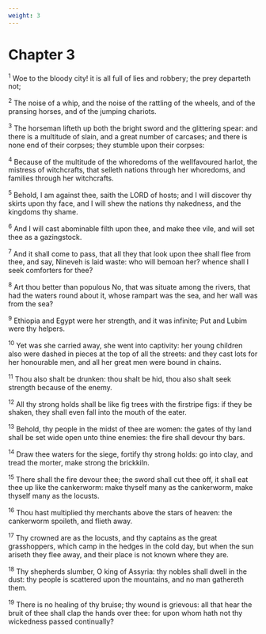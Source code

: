 ```yaml
---
weight: 3
---
```


# Chapter 3

<sup>1</sup> Woe to the bloody city! it is all full of lies and robbery; the prey departeth not; 

<sup>2</sup> The noise of a whip, and the noise of the rattling of the wheels, and of the pransing horses, and of the jumping chariots. 

<sup>3</sup> The horseman lifteth up both the bright sword and the glittering spear: and there is a multitude of slain, and a great number of carcases; and there is none end of their corpses; they stumble upon their corpses: 

<sup>4</sup> Because of the multitude of the whoredoms of the wellfavoured harlot, the mistress of witchcrafts, that selleth nations through her whoredoms, and families through her witchcrafts. 

<sup>5</sup> Behold, I am against thee, saith the LORD of hosts; and I will discover thy skirts upon thy face, and I will shew the nations thy nakedness, and the kingdoms thy shame. 

<sup>6</sup> And I will cast abominable filth upon thee, and make thee vile, and will set thee as a gazingstock. 

<sup>7</sup> And it shall come to pass, that all they that look upon thee shall flee from thee, and say, Nineveh is laid waste: who will bemoan her? whence shall I seek comforters for thee? 

<sup>8</sup> Art thou better than populous No, that was situate among the rivers, that had the waters round about it, whose rampart was the sea, and her wall was from the sea? 

<sup>9</sup> Ethiopia and Egypt were her strength, and it was infinite; Put and Lubim were thy helpers. 

<sup>10</sup> Yet was she carried away, she went into captivity: her young children also were dashed in pieces at the top of all the streets: and they cast lots for her honourable men, and all her great men were bound in chains. 

<sup>11</sup> Thou also shalt be drunken: thou shalt be hid, thou also shalt seek strength because of the enemy. 

<sup>12</sup> All thy strong holds shall be like fig trees with the firstripe figs: if they be shaken, they shall even fall into the mouth of the eater. 

<sup>13</sup> Behold, thy people in the midst of thee are women: the gates of thy land shall be set wide open unto thine enemies: the fire shall devour thy bars. 

<sup>14</sup> Draw thee waters for the siege, fortify thy strong holds: go into clay, and tread the morter, make strong the brickkiln. 

<sup>15</sup> There shall the fire devour thee; the sword shall cut thee off, it shall eat thee up like the cankerworm: make thyself many as the cankerworm, make thyself many as the locusts. 

<sup>16</sup> Thou hast multiplied thy merchants above the stars of heaven: the cankerworm spoileth, and flieth away. 

<sup>17</sup> Thy crowned are as the locusts, and thy captains as the great grasshoppers, which camp in the hedges in the cold day, but when the sun ariseth they flee away, and their place is not known where they are. 

<sup>18</sup> Thy shepherds slumber, O king of Assyria: thy nobles shall dwell in the dust: thy people is scattered upon the mountains, and no man gathereth them. 

<sup>19</sup> There is no healing of thy bruise; thy wound is grievous: all that hear the bruit of thee shall clap the hands over thee: for upon whom hath not thy wickedness passed continually? 

